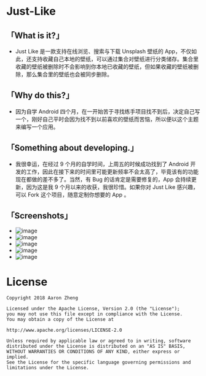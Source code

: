# Just-Like
## 「What is it?」



- Just Like 是一款支持在线浏览、搜索与下载 Unsplash 壁纸的 App，不仅如此，还支持收藏自己本地的壁纸，可以通过集合对壁纸进行分类储存。集合里收藏的壁纸被删除时不会影响到你本地已收藏的壁纸，但如果收藏的壁纸被删除，那么集合里的壁纸也会被同步删除。





## 「Why do this?」



- 因为自学 Android 四个月，在一开始苦于寻找练手项目找不到后，决定自己写一个，刚好自己平时会因为找不到以前喜欢的壁纸而苦恼，所以便以这个主题来编写一个应用。





## 「Something about developing.」



- 我很幸运，在经过 9 个月的自学时间，上周五的时候成功找到了 Android 开发的工作，因此在接下来的时间里可能更新频率不会太高了，毕竟该有的功能现在都做的差不多了。当然，有 Bug 的话肯定是需要修复的，App 会持续更新，因为这是我 9 个月以来的收获，我很珍惜。如果你对 Just Like 感兴趣，可以 Fork 这个项目，随意定制你想要的 App 。


## 「Screenshots」
- ![image](https://github.com/AaronZheng9603/Just-Like/blob/master/images/Screenshot(1).jpg)
- ![image](https://github.com/AaronZheng9603/Just-Like/blob/master/images/Screenshot(2).jpg)
- ![image](https://github.com/AaronZheng9603/Just-Like/blob/master/images/Screenshot(3).jpg)
- ![image](https://github.com/AaronZheng9603/Just-Like/blob/master/images/Screenshot(4).jpg)
- ![image](https://github.com/AaronZheng9603/Just-Like/blob/master/images/Screenshot(5).jpg)


# License
    Copyright 2018 Aaron Zheng

    Licensed under the Apache License, Version 2.0 (the "License");
    you may not use this file except in compliance with the License.
    You may obtain a copy of the License at

    http://www.apache.org/licenses/LICENSE-2.0

    Unless required by applicable law or agreed to in writing, software
    distributed under the License is distributed on an "AS IS" BASIS,
    WITHOUT WARRANTIES OR CONDITIONS OF ANY KIND, either express or implied.
    See the License for the specific language governing permissions and
    limitations under the License.
